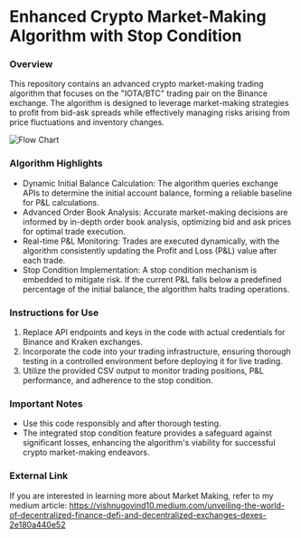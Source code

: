 # Enhanced Crypto Market-Making Algorithm with Stop Condition

### Overview
This repository contains an advanced crypto market-making trading algorithm that focuses on the "IOTA/BTC" trading pair on the Binance exchange. The algorithm is designed to leverage market-making strategies to profit from bid-ask spreads while effectively managing risks arising from price fluctuations and inventory changes.


![Flow Chart](https://github.com/vishnugovind10/MarketMaking/blob/main/Logic%20MM.jpg)


### Algorithm Highlights
- Dynamic Initial Balance Calculation: The algorithm queries exchange APIs to determine the initial account balance, forming a reliable baseline for P&L calculations.
- Advanced Order Book Analysis: Accurate market-making decisions are informed by in-depth order book analysis, optimizing bid and ask prices for optimal trade execution.
- Real-time P&L Monitoring: Trades are executed dynamically, with the algorithm consistently updating the Profit and Loss (P&L) value after each trade.
- Stop Condition Implementation: A stop condition mechanism is embedded to mitigate risk. If the current P&L falls below a predefined percentage of the initial balance, the algorithm halts trading operations.

### Instructions for Use
1. Replace API endpoints and keys in the code with actual credentials for Binance and Kraken exchanges.
2. Incorporate the code into your trading infrastructure, ensuring thorough testing in a controlled environment before deploying it for live trading.
3. Utilize the provided CSV output to monitor trading positions, P&L performance, and adherence to the stop condition.

### Important Notes
- Use this code responsibly and after thorough testing.
- The integrated stop condition feature provides a safeguard against significant losses, enhancing the algorithm's viability for successful crypto market-making endeavors.

### External Link
If you are interested in learning more about Market Making, refer to my medium article: https://vishnugovind10.medium.com/unveiling-the-world-of-decentralized-finance-defi-and-decentralized-exchanges-dexes-2e180a440e52
